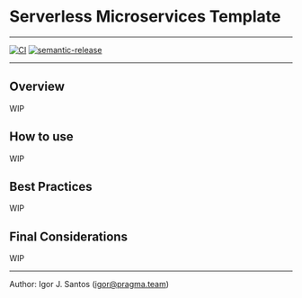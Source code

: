 # Serverless Microservices Template

---
[![CI](https://github.com/Pragmateam/serverless-microservice-template/actions/workflows/ci.yml/badge.svg)](https://github.com/Pragmateam/serverless-microservice-template/actions/workflows/ci.yml)
[![semantic-release](https://img.shields.io/badge/%20%20%F0%9F%93%A6%F0%9F%9A%80-semantic--release-e10079.svg)](https://github.com/semantic-release/semantic-release)

---

## Overview

WIP

## How to use

WIP

## Best Practices

WIP

## Final Considerations

WIP

---

Author: Igor J. Santos (igor@pragma.team)
